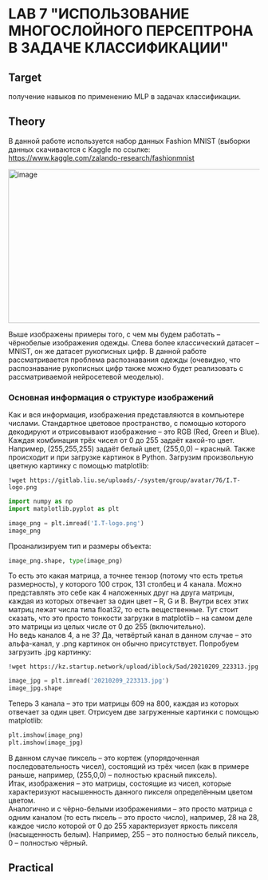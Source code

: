 # LAB 7 "ИСПОЛЬЗОВАНИЕ МНОГОСЛОЙНОГО ПЕРСЕПТРОНА В ЗАДАЧЕ КЛАССИФИКАЦИИ"

## Target
получение навыков по применению MLP в задачах классификации.

## Theory
В данной работе используется набор данных Fashion MNIST (выборки данных скачиваются с Kaggle по ссылке:
https://www.kaggle.com/zalando-research/fashionmnist

<img width="588" height="308" alt="image" src="https://github.com/user-attachments/assets/fe11237c-b7d7-4826-99dc-ce867e9c7be5" />

Выше изображены примеры того, с чем мы будем работать – чёрнобелые изображения одежды. Слева более классический датасет – MNIST, он же датасет рукописных цифр. В данной работе рассматривается проблема распознавания одежды (очевидно, что распознавание рукописных цифр также можно будет реализовать с рассматриваемой нейросетевой меоделью).
### Основная информация о структуре изображений
Как и вся информация, изображения представляются в компьютере числами. Стандартное цветовое пространство, с помощью которого декодируют и отрисовывают изображение – это RGB (Red, Green и Blue). Каждая комбинация трёх чисел от 0 до 255 задаёт какой-то цвет. Например, (255,255,255) задаёт белый цвет, (255,0,0) – красный. Также происходит и при загрузке картинок в Python.
Загрузим произвольную цветную картинку с помощью matplotlib:
```
!wget https://gitlab.liu.se/uploads/-/system/group/avatar/76/I.T-logo.png
```
```py
import numpy as np
import matplotlib.pyplot as plt

image_png = plt.imread('I.T-logo.png')
image_png
```
Проанализируем тип и размеры объекта:
```py
image_png.shape, type(image_png)
```
То есть это какая матрица, а точнее тензор (потому что есть третья размерность), у которого 100 строк, 131 столбец и 4 канала. Можно представлять это себе как 4 наложенных друг на друга матрицы, каждая из которых отвечает за один цвет – R, G и B. Внутри всех этих матриц лежат числа типа float32, то есть вещественные. Тут стоит сказать, что это просто тонкости загрузки в matplotlib – на самом деле это матрицы из целых числе от 0 до 255 (включительно).  
Но ведь каналов 4, а не 3? Да, четвёртый канал в данном случае – это альфа-канал, у .png картинок он обычно присутствует. Попробуем загрузить .jpg картинку:
```
!wget https://kz.startup.network/upload/iblock/5ad/20210209_223313.jpg
```
```py
image_jpg = plt.imread('20210209_223313.jpg')
image_jpg.shape
```
Теперь 3 канала – это три матрицы 609 на 800, каждая из которых отвечает за один цвет. Отрисуем две загруженные картинки с помощью matplotlib:
```py
plt.imshow(image_png)
plt.imshow(image_jpg)
```
В данном случае пиксель – это кортеж (упорядоченная последовательность чисел), состоящий из трёх чисел (как в примере раньше, например, (255,0,0) – полностью красный пиксель).  
Итак, изображения – это матрицы, состоящие из чисел, которые характеризуют насышенность данного пикселя определённым цветом цветом.  
Аналогично и с чёрно-белыми изображениями – это просто матрица с одним каналом (то есть пксель – это просто число), например, 28 на 28, каждое число которой от 0 до 255 характеризует яркость пикселя (насыщенность белым). Например, 255 – это полностью белый пиксель, 0 – полностью чёрный.  

## Practical
